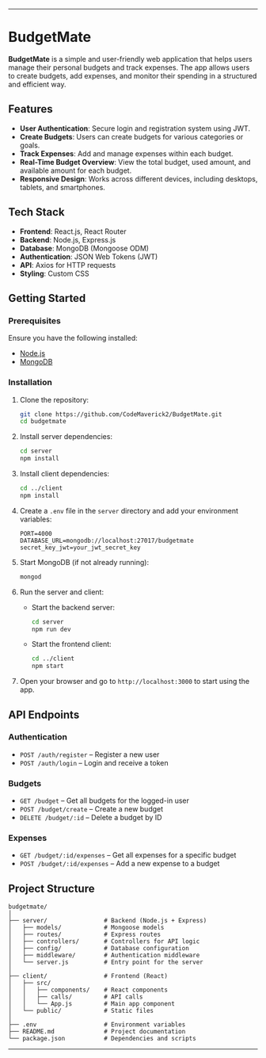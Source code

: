 
---

# BudgetMate

**BudgetMate** is a simple and user-friendly web application that helps users manage their personal budgets and track expenses. The app allows users to create budgets, add expenses, and monitor their spending in a structured and efficient way.

## Features

- **User Authentication**: Secure login and registration system using JWT.
- **Create Budgets**: Users can create budgets for various categories or goals.
- **Track Expenses**: Add and manage expenses within each budget.
- **Real-Time Budget Overview**: View the total budget, used amount, and available amount for each budget.
- **Responsive Design**: Works across different devices, including desktops, tablets, and smartphones.

## Tech Stack

- **Frontend**: React.js, React Router
- **Backend**: Node.js, Express.js
- **Database**: MongoDB (Mongoose ODM)
- **Authentication**: JSON Web Tokens (JWT)
- **API**: Axios for HTTP requests
- **Styling**: Custom CSS

## Getting Started

### Prerequisites

Ensure you have the following installed:

- [Node.js](https://nodejs.org/en/)
- [MongoDB](https://www.mongodb.com/try/download/community)

### Installation

1. Clone the repository:
    ```bash
    git clone https://github.com/CodeMaverick2/BudgetMate.git
    cd budgetmate
    ```

2. Install server dependencies:
    ```bash
    cd server
    npm install
    ```

3. Install client dependencies:
    ```bash
    cd ../client
    npm install
    ```

4. Create a `.env` file in the `server` directory and add your environment variables:

    ```
    PORT=4000
    DATABASE_URL=mongodb://localhost:27017/budgetmate
    secret_key_jwt=your_jwt_secret_key
    ```

5. Start MongoDB (if not already running):
    ```bash
    mongod
    ```

6. Run the server and client:

    - Start the backend server:
      ```bash
      cd server
      npm run dev
      ```

    - Start the frontend client:
      ```bash
      cd ../client
      npm start
      ```

7. Open your browser and go to `http://localhost:3000` to start using the app.

## API Endpoints

### Authentication

- `POST /auth/register` – Register a new user
- `POST /auth/login` – Login and receive a token

### Budgets

- `GET /budget` – Get all budgets for the logged-in user
- `POST /budget/create` – Create a new budget
- `DELETE /budget/:id` – Delete a budget by ID

### Expenses

- `GET /budget/:id/expenses` – Get all expenses for a specific budget
- `POST /budget/:id/expenses` – Add a new expense to a budget

## Project Structure

```
budgetmate/
│
├── server/                # Backend (Node.js + Express)
│   ├── models/            # Mongoose models
│   ├── routes/            # Express routes
│   ├── controllers/       # Controllers for API logic
│   ├── config/            # Database configuration
│   ├── middleware/        # Authentication middleware
│   └── server.js          # Entry point for the server
│
├── client/                # Frontend (React)
│   ├── src/
│   │   ├── components/    # React components
│   │   ├── calls/         # API calls
│   │   └── App.js         # Main app component
│   └── public/            # Static files
│
├── .env                   # Environment variables
├── README.md              # Project documentation
└── package.json           # Dependencies and scripts
```

---
